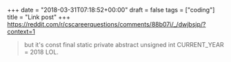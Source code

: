 +++
date = "2018-03-31T07:18:52+00:00"
draft = false
tags = ["coding"]
title = "Link post"
+++
https://reddit.com/r/cscareerquestions/comments/88b07i/_/dwjbsjp/?context=1

>but it's const final static private abstract unsigned int CURRENT_YEAR = 2018 LOL.
